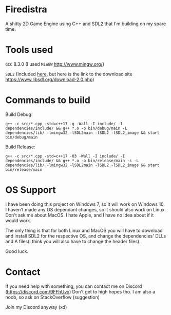 # Firedistra
A shitty 2D Game Engine using C++ and SDL2 that I'm building on my spare time.

# Tools used
`GCC` 8.3.0 (I used `MinGW` http://www.mingw.org/)

`SDL2` (Included <a href = https://github.com/ByRussX/Firedistra/tree/master/dependencies>here</a>, but here is the link to the download site https://www.libsdl.org/download-2.0.php)

# Commands to build
Build Debug:

```
g++ -c src/*.cpp -std=c++17 -g -Wall -I include/ -I dependencies/include/ && g++ *.o -o bin/debug/main -L dependencies/lib/ -lmingw32 -lSDL2main -lSDL2 -lSDL2_image && start bin/debug/main
```

Build Release:

```
g++ -c src/*.cpp -std=c++17 -O3 -Wall -I include/ -I dependencies/include/ && g++ *.o -o bin/release/main -s -L dependencies/lib/ -lmingw32 -lSDL2main -lSDL2 -lSDL2_image && start bin/release/main
```

# OS Support
I have been doing this project on Windows 7, so it will work on Windows 10. I haven't made any OS dependant changes, so it should also work on Linux.
Don't ask me about MacOS. I hate Apple, and I have no idea about if it would work.

The only thing is that for both Linux and MacOS you will have to download and install SDL2 for the respective OS, and change the dependencies' DLLs and A files(I think you will also have to change the header files).

Good luck.

# Contact
If you need help with something, you can contact me on Discord (https://discord.com/9FFhUvx)
Don't get to high hopes tho. I am also a noob, so ask on StackOverflow (suggestion)

Join my Discord anyway (xd)
